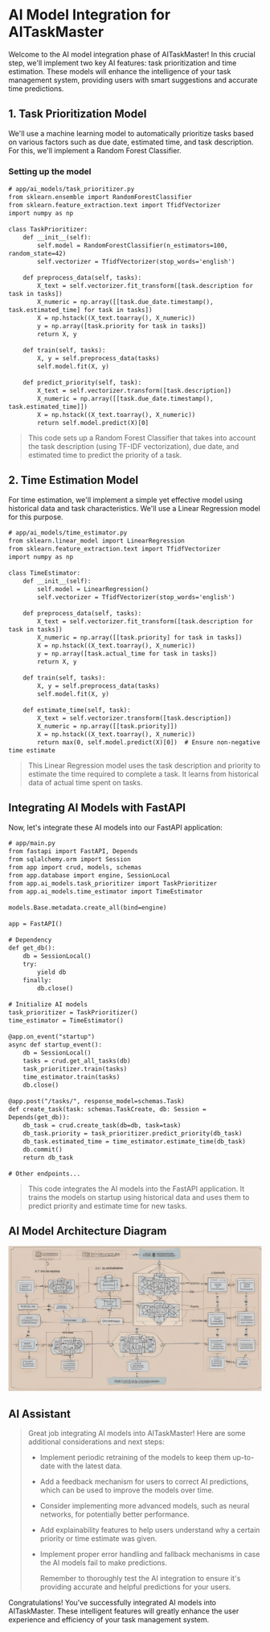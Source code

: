 # **AI Model Integration for AITaskMaster**
Welcome to the AI model integration phase of AITaskMaster! In this crucial step, we'll implement two key AI features: task prioritization and time estimation. These models will enhance the intelligence of your task management system, providing users with smart suggestions and accurate time predictions.

## **1. Task Prioritization Model**
We'll use a machine learning model to automatically prioritize tasks based on various factors such as due date, estimated time, and task description. For this, we'll implement a Random Forest Classifier.

### **Setting up the model**

``` { .yaml .copy }
# app/ai_models/task_prioritizer.py
from sklearn.ensemble import RandomForestClassifier
from sklearn.feature_extraction.text import TfidfVectorizer
import numpy as np

class TaskPrioritizer:
    def __init__(self):
        self.model = RandomForestClassifier(n_estimators=100, random_state=42)
        self.vectorizer = TfidfVectorizer(stop_words='english')

    def preprocess_data(self, tasks):
        X_text = self.vectorizer.fit_transform([task.description for task in tasks])
        X_numeric = np.array([[task.due_date.timestamp(), task.estimated_time] for task in tasks])
        X = np.hstack((X_text.toarray(), X_numeric))
        y = np.array([task.priority for task in tasks])
        return X, y

    def train(self, tasks):
        X, y = self.preprocess_data(tasks)
        self.model.fit(X, y)

    def predict_priority(self, task):
        X_text = self.vectorizer.transform([task.description])
        X_numeric = np.array([[task.due_date.timestamp(), task.estimated_time]])
        X = np.hstack((X_text.toarray(), X_numeric))
        return self.model.predict(X)[0]
```

> This code sets up a Random Forest Classifier that takes into account the task description (using TF-IDF vectorization), due date, and estimated time to predict the priority of a task.

## **2. Time Estimation Model**
For time estimation, we'll implement a simple yet effective model using historical data and task characteristics. We'll use a Linear Regression model for this purpose.

``` { .yaml .copy }
# app/ai_models/time_estimator.py
from sklearn.linear_model import LinearRegression
from sklearn.feature_extraction.text import TfidfVectorizer
import numpy as np

class TimeEstimator:
    def __init__(self):
        self.model = LinearRegression()
        self.vectorizer = TfidfVectorizer(stop_words='english')

    def preprocess_data(self, tasks):
        X_text = self.vectorizer.fit_transform([task.description for task in tasks])
        X_numeric = np.array([[task.priority] for task in tasks])
        X = np.hstack((X_text.toarray(), X_numeric))
        y = np.array([task.actual_time for task in tasks])
        return X, y

    def train(self, tasks):
        X, y = self.preprocess_data(tasks)
        self.model.fit(X, y)

    def estimate_time(self, task):
        X_text = self.vectorizer.transform([task.description])
        X_numeric = np.array([[task.priority]])
        X = np.hstack((X_text.toarray(), X_numeric))
        return max(0, self.model.predict(X)[0])  # Ensure non-negative time estimate
```

> This Linear Regression model uses the task description and priority to estimate the time required to complete a task. It learns from historical data of actual time spent on tasks.

## **Integrating AI Models with FastAPI**
Now, let's integrate these AI models into our FastAPI application:

``` { .yaml .copy }
# app/main.py
from fastapi import FastAPI, Depends
from sqlalchemy.orm import Session
from app import crud, models, schemas
from app.database import engine, SessionLocal
from app.ai_models.task_prioritizer import TaskPrioritizer
from app.ai_models.time_estimator import TimeEstimator

models.Base.metadata.create_all(bind=engine)

app = FastAPI()

# Dependency
def get_db():
    db = SessionLocal()
    try:
        yield db
    finally:
        db.close()

# Initialize AI models
task_prioritizer = TaskPrioritizer()
time_estimator = TimeEstimator()

@app.on_event("startup")
async def startup_event():
    db = SessionLocal()
    tasks = crud.get_all_tasks(db)
    task_prioritizer.train(tasks)
    time_estimator.train(tasks)
    db.close()

@app.post("/tasks/", response_model=schemas.Task)
def create_task(task: schemas.TaskCreate, db: Session = Depends(get_db)):
    db_task = crud.create_task(db=db, task=task)
    db_task.priority = task_prioritizer.predict_priority(db_task)
    db_task.estimated_time = time_estimator.estimate_time(db_task)
    db.commit()
    return db_task

# Other endpoints...

```

> This code integrates the AI models into the FastAPI application. It trains the models on startup using historical data and uses them to predict priority and estimate time for new tasks.

## **AI Model Architecture Diagram**

![AI Model Architecture Diagram showing Task Prioritizer and Time Estimator integrated with FastAPI](https://github.com/sds-ai-solutions/AITaskMaster/blob/main/docs/images/AI%20Model-Architecture-Diagram.png)

## **AI Assistant**

> Great job integrating AI models into AITaskMaster! Here are some additional considerations and next steps:
>
> - Implement periodic retraining of the models to keep them up-to-date with the latest data.
> - Add a feedback mechanism for users to correct AI predictions, which can be used to improve the models over time.
> - Consider implementing more advanced models, such as neural networks, for potentially better performance.
> - Add explainability features to help users understand why a certain priority or time estimate was given.
> - Implement proper error handling and fallback mechanisms in case the AI models fail to make predictions.
>
>   Remember to thoroughly test the AI integration to ensure it's providing accurate and helpful predictions for your users.

Congratulations! You've successfully integrated AI models into AITaskMaster. These intelligent features will greatly enhance the user experience and efficiency of your task management system.
